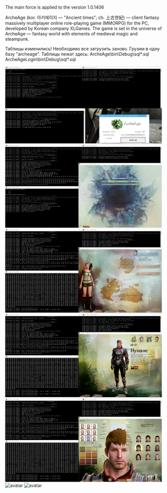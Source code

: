 The main force is applied to the version 1.0.1406

ArcheAge (kor. 아키에이지 — "Ancient times"; ch. 上古世紀) — client fantasy massively multiplayer online role-playing game (MMORPG) for the PC, developed by Korean company XLGames. The game is set in the universe of ArcheAge — fantasy world with elements of medieval magic and steampunk.

Таблицы изменились!
Необходимо все загрузить заново.
Грузим в одну базу "archeage".
Таблицы лежат здесь:
ArcheAge\bin\Debug\sql\*.sql 
ArcheAgeLogin\bin\Debug\sql\*.sql 

![avatar](/doc/img/Screenshot_1.png)
![avatar](/doc/img/Screenshot_9.png)
![avatar](/doc/img/Screenshot_10.png)
![avatar](/doc/img/Screenshot_11.png)
![avatar](/doc/img/Screenshot_12.png)
![avatar](/doc/img/Screenshot_14.png)
![avatar](/doc/img/Screenshot_15.png)
